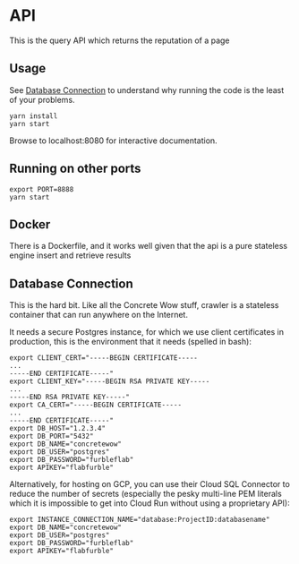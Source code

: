 # API
This is the query API which returns the reputation of a page

## Usage

See [Database Connection](#database-connection) to understand why running the code is the least of your problems.

```
yarn install
yarn start
```

Browse to localhost:8080 for interactive documentation.

## Running on other ports

```
export PORT=8888
yarn start
```

## Docker

There is a Dockerfile, and it works well given that the api is a pure stateless engine insert and retrieve results

## Database Connection

This is the hard bit. Like all the Concrete Wow stuff, crawler is a stateless container that can run anywhere on the Internet.

It needs a secure Postgres instance, for which we use client certificates in production, this is the environment that it needs (spelled in bash):
```
export CLIENT_CERT="-----BEGIN CERTIFICATE-----
...
-----END CERTIFICATE-----"
export CLIENT_KEY="-----BEGIN RSA PRIVATE KEY-----
...
-----END RSA PRIVATE KEY-----"
export CA_CERT="-----BEGIN CERTIFICATE-----
...
-----END CERTIFICATE-----"
export DB_HOST="1.2.3.4"
export DB_PORT="5432"
export DB_NAME="concretewow"
export DB_USER="postgres"
export DB_PASSWORD="furbleflab"
export APIKEY="flabfurble"
```

Alternatively, for hosting on GCP, you can use their Cloud SQL Connector to reduce the number of secrets (especially the pesky multi-line PEM literals which it is impossible to get into Cloud Run without using a proprietary API):
```
export INSTANCE_CONNECTION_NAME="database:ProjectID:databasename"
export DB_NAME="concretewow"
export DB_USER="postgres"
export DB_PASSWORD="furbleflab"
export APIKEY="flabfurble"
```
